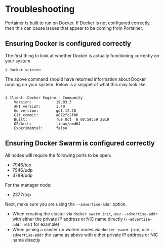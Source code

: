 Troubleshooting
===============

Portainer is built to run on Docker. If Docker is not configured
correctly, then this can cause issues that appear to be coming from
Portainer.

Ensuring Docker is configured correctly
---------------------------------------

The first thing to look at whether Docker is actually functioning
correctly on your system.

    $ docker version

The above command should have returned information about Docker running
on your system. Below is a snippet of what this may look like.

<pre><code>
$ Client: Docker Engine - Community
    Version:           19.03.3
    API version:       1.40
    Go version:        go1.12.10
    Git commit:        a872fc2f86
    Built:             Tue Oct  8 00:59:59 2019
    OS/Arch:           linux/amd64
    Experimental:      false
</code></pre>

Ensuring Docker Swarm is configured correctly
---------------------------------------------

All nodes will require the following ports to be open:

-   7946/tcp
-   7946/udp
-   4789/udp

For the manager node:

-   2377/tcp

Next, make sure you are using the `--advertise-addr` option.

-   When creating the cluster via `docker swarm init`, use
    `--advertise-addr` with either the private IP address or NIC name
    directly (`--advertise-addr eth1` for example)
-   When joining a cluster on worker nodes via `docker swarm join`, use
    `--advertise-addr` the same as above with either private IP address
    or NIC name directly

